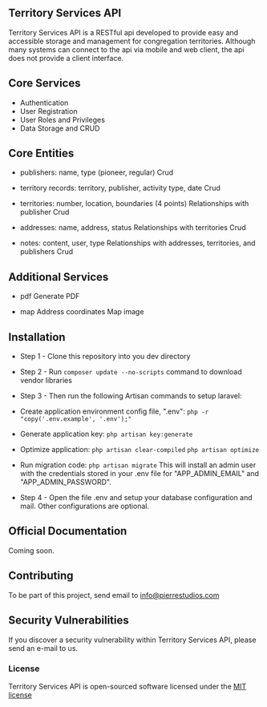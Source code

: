 ## Territory Services API

Territory Services API is a RESTful api developed to provide easy and accessible storage and management for congregation territories. Although many systems can connect to the api via mobile and web client, the api does not provide a client interface.

## Core Services

- Authentication
- User Registration 
- User Roles and Privileges 
- Data Storage and CRUD

## Core Entities 

- publishers: name, type (pioneer, regular)
   Crud 

- territory records: territory, publisher, activity type, date
   Crud 

- territories: number, location, boundaries (4 points)
   Relationships with publisher 
   Crud 

- addresses: name, address, status 
  Relationships with territories 
  Crud
 
- notes: content, user, type 
   Relationships with addresses, territories, and publishers
   Crud

## Additional Services 

- pdf 
   Generate PDF
  
- map
   Address coordinates
   Map image
 

## Installation

- Step 1 - Clone this repository into you dev directory
- Step 2 - Run `composer update --no-scripts` command to download vendor libraries
- Step 3 - Then run the following Artisan commands to setup laravel:

 - Create application environment config file, ".env": `php -r "copy('.env.example', '.env');"` 

 - Generate application key: `php artisan key:generate` 

 - Optimize application: `php artisan clear-compiled`  `php artisan optimize` 

 - Run migration code: `php artisan migrate` This will install an admin user with the credentials stored in your .env file for "APP_ADMIN_EMAIL" and "APP_ADMIN_PASSWORD". 

- Step 4 - Open the file .env and setup your database configuration and mail. Other configurations are optional.


## Official Documentation

Coming soon.

## Contributing

To be part of this project, send email to info@pierrestudios.com

## Security Vulnerabilities

If you discover a security vulnerability within Territory Services API, please send an e-mail to us.

### License

Territory Services API is open-sourced software licensed under the [MIT license](http://opensource.org/licenses/MIT)
